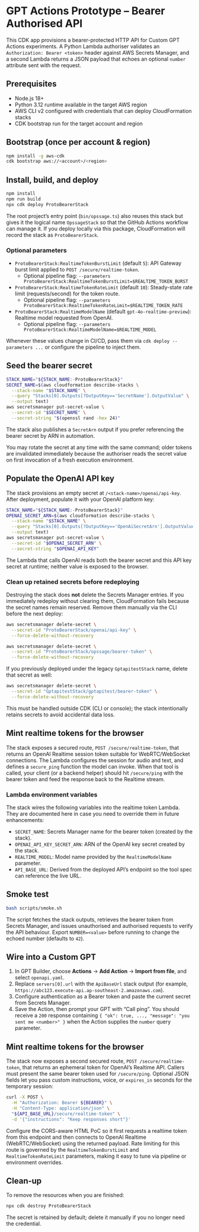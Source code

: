 # GPT Actions Prototype – Bearer Authorised API

This CDK app provisions a bearer-protected HTTP API for Custom GPT Actions experiments. A Python Lambda authoriser validates an `Authorization: Bearer <token>` header against AWS Secrets Manager, and a second Lambda returns a JSON payload that echoes an optional `number` attribute sent with the request.

## Prerequisites

- Node.js 18+
- Python 3.12 runtime available in the target AWS region
- AWS CLI v2 configured with credentials that can deploy CloudFormation stacks
- CDK bootstrap run for the target account and region

## Bootstrap (once per account & region)

```bash
npm install -g aws-cdk
cdk bootstrap aws://<account>/<region>
```

## Install, build, and deploy

```bash
npm install
npm run build
npx cdk deploy ProtoBearerStack
```

The root project’s entry point (`bin/opssage.ts`) also reuses this stack but gives it the logical name `OpssageStack` so that the GitHub Actions workflow can manage it. If you deploy locally via this package, CloudFormation will record the stack as `ProtoBearerStack`.

### Optional parameters

- `ProtoBearerStack:RealtimeTokenBurstLimit` (default `5`): API Gateway burst limit applied to `POST /secure/realtime-token`.  
  - Optional pipeline flag: `--parameters ProtoBearerStack:RealtimeTokenBurstLimit=$REALTIME_TOKEN_BURST`
- `ProtoBearerStack:RealtimeTokenRateLimit` (default `10`): Steady-state rate limit (requests/second) for the token route.  
  - Optional pipeline flag: `--parameters ProtoBearerStack:RealtimeTokenRateLimit=$REALTIME_TOKEN_RATE`
- `ProtoBearerStack:RealtimeModelName` (default `gpt-4o-realtime-preview`): Realtime model requested from OpenAI.  
  - Optional pipeline flag: `--parameters ProtoBearerStack:RealtimeModelName=$REALTIME_MODEL`

Whenever these values change in CI/CD, pass them via `cdk deploy --parameters ...` or configure the pipeline to inject them.

## Seed the bearer secret

```bash
STACK_NAME="${STACK_NAME:-ProtoBearerStack}"
SECRET_NAME=$(aws cloudformation describe-stacks \
  --stack-name "$STACK_NAME" \
  --query "Stacks[0].Outputs[?OutputKey=='SecretName'].OutputValue" \
  --output text)
aws secretsmanager put-secret-value \
  --secret-id "$SECRET_NAME" \
  --secret-string "$(openssl rand -hex 24)"
```

The stack also publishes a `SecretArn` output if you prefer referencing the bearer secret by ARN in automation.

You may rotate the secret at any time with the same command; older tokens are invalidated immediately because the authoriser reads the secret value on first invocation of a fresh execution environment.

## Populate the OpenAI API key

The stack provisions an empty secret at `/<stack-name>/openai/api-key`. After deployment, populate it with your OpenAI platform key:

```bash
STACK_NAME="${STACK_NAME:-ProtoBearerStack}"
OPENAI_SECRET_ARN=$(aws cloudformation describe-stacks \
  --stack-name "$STACK_NAME" \
  --query "Stacks[0].Outputs[?OutputKey=='OpenAiSecretArn'].OutputValue" \
  --output text)
aws secretsmanager put-secret-value \
  --secret-id "$OPENAI_SECRET_ARN" \
  --secret-string "$OPENAI_API_KEY"
```

The Lambda that calls OpenAI reads both the bearer secret and this API key secret at runtime; neither value is exposed to the browser.

### Clean up retained secrets before redeploying

Destroying the stack does **not** delete the Secrets Manager entries. If you immediately redeploy without clearing them, CloudFormation fails because the secret names remain reserved. Remove them manually via the CLI before the next deploy:

```bash
aws secretsmanager delete-secret \
  --secret-id "ProtoBearerStack/openai/api-key" \
  --force-delete-without-recovery

aws secretsmanager delete-secret \
  --secret-id "ProtoBearerStack/opssage/bearer-token" \
  --force-delete-without-recovery
```

If you previously deployed under the legacy `GptapitestStack` name, delete that secret as well:

```bash
aws secretsmanager delete-secret \
  --secret-id "GptapitestStack/gptapitest/bearer-token" \
  --force-delete-without-recovery
```

This must be handled outside CDK (CLI or console); the stack intentionally retains secrets to avoid accidental data loss.

## Mint realtime tokens for the browser

The stack exposes a secured route, `POST /secure/realtime-token`, that returns an OpenAI Realtime session token suitable for WebRTC/WebSocket connections. The Lambda configures the session for audio and text, and defines a `secure_ping` function the model can invoke. When that tool is called, your client (or a backend helper) should hit `/secure/ping` with the bearer token and feed the response back to the Realtime stream.

### Lambda environment variables

The stack wires the following variables into the realtime token Lambda. They are documented here in case you need to override them in future enhancements:

- `SECRET_NAME`: Secrets Manager name for the bearer token (created by the stack).
- `OPENAI_API_KEY_SECRET_ARN`: ARN of the OpenAI key secret created by the stack.
- `REALTIME_MODEL`: Model name provided by the `RealtimeModelName` parameter.
- `API_BASE_URL`: Derived from the deployed API’s endpoint so the tool spec can reference the live URL.

## Smoke test

```bash
bash scripts/smoke.sh
```

The script fetches the stack outputs, retrieves the bearer token from Secrets Manager, and issues unauthorised and authorised requests to verify the API behaviour. Export `NUMBER=<value>` before running to change the echoed number (defaults to `42`).

## Wire into a Custom GPT

1. In GPT Builder, choose **Actions** → **Add Action** → **Import from file**, and select `openapi.yaml`.
2. Replace `servers[0].url` with the `ApiBaseUrl` stack output (for example, `https://abc123.execute-api.ap-southeast-2.amazonaws.com`).
3. Configure authentication as a Bearer token and paste the current secret from Secrets Manager.
4. Save the Action, then prompt your GPT with “Call ping”. You should receive a `200` response containing `{ "ok": true, ..., "message": "you sent me <number>" }` when the Action supplies the `number` query parameter.

## Mint realtime tokens for the browser

The stack now exposes a second secured route, `POST /secure/realtime-token`, that returns an ephemeral token for OpenAI’s Realtime API. Callers must present the same bearer token used for `/secure/ping`. Optional JSON fields let you pass custom instructions, voice, or `expires_in` seconds for the temporary session:

```bash
curl -X POST \
  -H "Authorization: Bearer ${BEARER}" \
  -H "Content-Type: application/json" \
  "${API_BASE_URL}/secure/realtime-token" \
  -d '{"instructions": "Keep responses short"}'
```

Configure the CORS-aware HTML PoC so it first requests a realtime token from this endpoint and then connects to OpenAI Realtime (WebRTC/WebSocket) using the returned payload. Rate limiting for this route is governed by the `RealtimeTokenBurstLimit` and `RealtimeTokenRateLimit` parameters, making it easy to tune via pipeline or environment overrides.

## Clean-up

To remove the resources when you are finished:

```bash
npx cdk destroy ProtoBearerStack
```

The secret is retained by default; delete it manually if you no longer need the credential.
